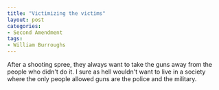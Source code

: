 ```yaml
---
title: "Victimizing the victims"
layout: post
categories:
- Second Amendment
tags:
- William Burroughs
---
```


After a shooting spree, they always want to take the guns away from the people who didn't do it. I sure as hell wouldn't want to live in a society where the only people allowed guns are the police and the military.
